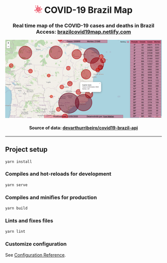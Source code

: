 <h1 align="center">
    <img src="src/assets/icon.png" width="25px" /> COVID-19 Brazil Map
</h1>

<h3 align="center">
    Real time map of the COVID-19 cases and deaths in Brazil 
    <br/>
    Access: 
    <a align="center" href="https://brazilcovid19map.netlify.com">
        brazilcovid19map.netlify.com
    </a>
</h3>

<p align="center">
    <img src="screenshots/screenshot.png" />
</p>

<h4 align="center">
    <strong>
        Source of data:
    </strong>
    <a href="https://github.com/devarthurribeiro/covid19-brazil-api">devarthurribeiro/covid19-brazil-api</a>
</h4>

<hr>

## Project setup
```
yarn install
```

### Compiles and hot-reloads for development
```
yarn serve
```

### Compiles and minifies for production
```
yarn build
```

### Lints and fixes files
```
yarn lint
```

### Customize configuration
See [Configuration Reference](https://cli.vuejs.org/config/).
